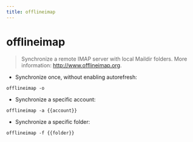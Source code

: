 ```yaml
---
title: offlineimap
---
```

# offlineimap

> Synchronize a remote IMAP server with local Maildir folders.
> More information: <http://www.offlineimap.org>.

- Synchronize once, without enabling autorefresh:

`offlineimap -o`

- Synchronize a specific account:

`offlineimap -a {{account}}`

- Synchronize a specific folder:

`offlineimap -f {{folder}}`
